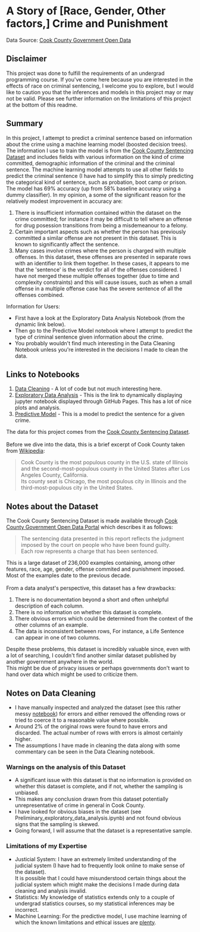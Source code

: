 # A Story of [Race, Gender, Other factors,] Crime and Punishment

Data Source: [Cook County Government Open Data](https://datacatalog.cookcountyil.gov/Courts/Sentencing/tg8v-tm6u)

## Disclaimer
This project was done to fulfill the requirements of an undergrad programming course. If you've come here because you are interested in the effects of race on criminal sentencing, I welcome you to explore, but I would like to caution you that the inferences and models in this project may or may not be valid. Please see further information on the limitations of this project at the bottom of this readme.  

## Summary
In this project, I attempt to predict a criminal sentence based on information about the crime using a machine learning model (boosted decision trees). The information I use to train the model is from the [Cook County Sentencing Dataset](https://datacatalog.cookcountyil.gov/Courts/Sentencing/tg8v-tm6u) and includes fields with various information on the kind of crime committed, demographic information of the criminal and the criminal sentence. The machine learning model attempts to use all other fields to predict the criminal sentence (I have had to simplify this to simply predicting the categorical kind of sentence, such as probation, boot camp or prison. The model has 69% accuracy (up from 58% baseline accuracy using a dummy classifier). In my opinion, a some of the significant reason for the relatively modest improvement in accuracy are:
1. There is insufficient information contained within the dataset on the crime committed; for instance it may be difficult to tell where an offense for drug posession transitions from being a misdemeanour to a felony.
2. Certain important aspects such as whether the person has previously committed a similar offense are not present in this dataset. This is known to significantly affect the sentence.
3. Many cases involve crimes where the person is charged with multiple offenses. In this dataset, these offenses are presented in separate rows with an identifier to link them together. In these cases, it appears to me that the 'sentence' is the verdict for all of the offenses considered. I have not merged these multiple offenses together (due to time and complexity constraints) and this  will cause issues, such as when a small offense in a multiple offense case has the severe sentence of all the offenses combined.

Information for Users:
- First have a look at the Exploratory Data Analysis Notebook (from the dynamic link below).
- Then go to the Predictive Model notebook where I attempt to predict the type of criminal sentence given information about the crime.
- You probably wouldn't find much interesting in the Data Cleaning Notebook unless you're interested in the decisions I made to clean the data.
    

## Links to Notebooks
1. [Data Cleaning](https://minurasilva.github.io/SentencePredictor/Sentencing_data_cleaning.html) - A lot of code but not much interesting here.
2. [Exploratory Data Analysis](https://minurasilva.github.io/SentencePredictor/Exploratory_data_analysis.html) - This is the link to dynamically displaying jupyter notebook displayed through GitHub Pages. This has a lot of nice plots and analysis.
3. [Predictive Model](https://minurasilva.github.io/SentencePredictor/Model_prediction.html) - This is a model to predict the sentence for a given crime.

The data for this project comes from the [Cook County Sentencing Dataset](https://datacatalog.cookcountyil.gov/Courts/Sentencing/tg8v-tm6u).<br><br>
Before we dive into the data, this is a brief excerpt of Cook County taken from [Wikipedia]((https://en.wikipedia.org/wiki/Cook_County,_Illinois)):
>Cook County is the most populous county in the U.S. state of Illinois and the second-most-populous county in the United States after Los Angeles County, California.<br>
Its county seat is Chicago, the most populous city in Illinois and the third-most-populous city in the United States.


## Notes about the Dataset
The Cook County Sentencing Dataset is made available through [Cook County Government Open Data Portal](https://datacatalog.cookcountyil.gov/) which describes it as follows:
>The sentencing data presented in this report reflects the judgment imposed by the court on people who have been found guilty.<br>
Each row represents a charge that has been sentenced.

This is a large dataset of 236,000 examples containing, among other features, race, age, gender, offense commited and punishment imposed.<br>
Most of the examples date to the previous decade.
<br>
<br>
From a data analyst's perspective, this dataset has a few drawbacks:
1. There is no documentation beyond a short and often unhelpful description of each column.
1. There is no information on whether this dataset is complete.
1. There obvious errors which could be determined from the context of the other columns of an example.
1. The data is inconsistent between rows, For instance, a Life Sentence can appear in one of two columns.

Despite these problems, this dataset is incredibly valuable since, even with a lot of searching, I couldn't find another similar dataset published by another government anywhere in the world.<br>
This might be due of privacy issues or perhaps governments don't want to hand over data which might be used to criticize them.

## Notes on Data Cleaning
- I have manually inspected and analyzed the dataset (see this rather messy [notebook](https://github.com/MinuraSilva/Sentencing/blob/master/Preliminary_Exploratory_data_analysis.ipynb)) for errors and either removed the offending rows or tried to coerce it to a reasonable value where possible.
- Around 2% of the original rows were found to have errors and discarded. The actual number of rows with errors is almost certainly higher.
- The assumptions I have made in cleaning the data along with some commentary can be seen in the Data Cleaning notebook.

### Warnings on the analysis of this Dataset
- A significant issue with this dataset is that no information is provided on whether this dataset is complete, and if not, whether the sampling is unbiased.
- This makes any conclusion drawn from this dataset potentially unrepresentative of crime in general in Cook County.<br>
- I have looked for obvious biases in the dataset (see Preliminary_exploratory_data_analysis.ipynb) and not found obvious signs that the sampling is skewed.
- Going forward, I will assume that the dataset is a representative sample.

### Limitations of my Expertise
- Justicial System: I have an extremely limited understanding of the judicial system (I have had to frequently look online to make sense of the dataset).<br> It is possible that I could have misunderstood certain things about the judicial system which might make the decisions I made during data cleaning and analysis invalid.
- Statistics: My knowledge of statistics extends only to a couple of undergrad statistics courses, so my statistical inferences may be incorrect.
- Machine Learning: For the predictive model, I use machine learning of which the known limitations and ethical issues are [plenty](https://en.wikipedia.org/wiki/Machine_learning#Limitations).
